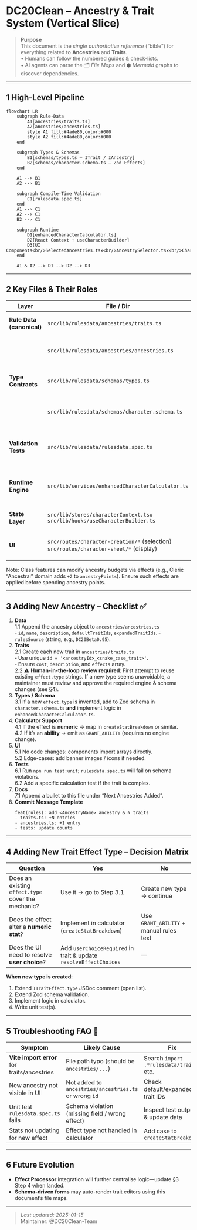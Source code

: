# DC20Clean – Ancestry & Trait System (Vertical Slice)

> **Purpose**  
> This document is the _single authoritative reference_ (“bible”) for everything related to **Ancestries** and **Traits**.  
> • Humans can follow the numbered guides & check-lists.  
> • AI agents can parse the 🗂 _File Maps_ and ⬢ _Mermaid_ graphs to discover dependencies.

---

## 1 High-Level Pipeline

```mermaid
flowchart LR
    subgraph Rule-Data
        A1[ancestries/traits.ts]
        A2[ancestries/ancestries.ts]
        style A1 fill:#4ade80,color:#000
        style A2 fill:#4ade80,color:#000
    end

    subgraph Types & Schemas
        B1[schemas/types.ts – ITrait / IAncestry]
        B2[schemas/character.schema.ts – Zod Effects]
    end

    A1 --> B1
    A2 --> B1

    subgraph Compile-Time Validation
        C1[rulesdata.spec.ts]
    end
    A1 --> C1
    A2 --> C1
    B2 --> C1

    subgraph Runtime
        D1[enhancedCharacterCalculator.ts]
        D2[React Context + useCharacterBuilder]
        D3[UI Components<br/>SelectedAncestries.tsx<br/>AncestrySelector.tsx<br/>CharacterSheetProvider.tsx]
    end

    A1 & A2 --> D1 --> D2 --> D3
```

---

## 2 Key Files & Their Roles

| Layer                     | File / Dir                                                                                | Responsibility                                             |
| ------------------------- | ----------------------------------------------------------------------------------------- | ---------------------------------------------------------- |
| **Rule Data (canonical)** | `src/lib/rulesdata/ancestries/traits.ts`                                                 | Declarative list of `traitsData` objects                   |
|                           | `src/lib/rulesdata/ancestries/ancestries.ts`                                             | Declarative list of `ancestriesData` objects               |
| **Type Contracts**        | `src/lib/rulesdata/schemas/types.ts`                                                              | TS interfaces `ITrait`, `IAncestry`, `ITraitEffect`        |
|                           | `src/lib/rulesdata/schemas/character.schema.ts`                                           | Zod schema used for validation & effect typing             |
| **Validation Tests**      | `src/lib/rulesdata/rulesdata.spec.ts`                                                     | Loads every trait / ancestry and asserts schema compliance |
| **Runtime Engine**        | `src/lib/services/enhancedCharacterCalculator.ts`                                         | Aggregates effects, resolves choices, outputs stats        |
| **State Layer**           | `src/lib/stores/characterContext.tsx`<br>`src/lib/hooks/useCharacterBuilder.ts`           | Provides calculated results to UI                          |
| **UI**                    | `src/routes/character-creation/*` (selection)<br>`src/routes/character-sheet/*` (display) | Import `ancestriesData` / `traitsData` directly            |

Note: Class features can modify ancestry budgets via effects (e.g., Cleric “Ancestral” domain adds `+2` to `ancestryPoints`). Ensure such effects are applied before spending ancestry points.

---

## 3 Adding **New Ancestry** – Checklist ✅

1. **Data**  
   1.1 Append the ancestry object to `ancestries/ancestries.ts`  
   ‑ `id`, `name`, `description`, `defaultTraitIds`, `expandedTraitIds`.
   ‑ `rulesSource` (string, e.g., `DC20Beta0.95`).
2. **Traits**  
   2.1 Create each new trait in `ancestries/traits.ts`  
   ‑ Use unique `id = '<ancestryId>_<snake_case_trait>'`.  
   ‑ Ensure `cost`, `description`, and `effects` array.  
   2.2 ⚠️ **Human-in-the-loop review required**: First attempt to reuse existing `effect.type` strings. If a new type seems unavoidable, a maintainer must review and approve the required engine & schema changes (see §4).
3. **Types / Schema**  
   3.1 If a new `effect.type` is invented, add to Zod schema in `character.schema.ts` **and** implement logic in `enhancedCharacterCalculator.ts`.
4. **Calculator Support**  
   4.1 If the effect is **numeric** → map in `createStatBreakdown` or similar.  
   4.2 If it’s an **ability** → emit as `GRANT_ABILITY` (requires no engine change).
5. **UI**  
   5.1 No code changes: components import arrays directly.  
   5.2 Edge-cases: add banner images / icons if needed.
6. **Tests**  
   6.1 Run `npm run test:unit`; `rulesdata.spec.ts` will fail on schema violations.  
   6.2 Add a specific calculation test if the trait is complex.
7. **Docs**  
   7.1 Append a bullet to this file under “Next Ancestries Added”.
8. **Commit Message Template**
   ```
   feat(rules): add <AncestryName> ancestry & N traits
   - traits.ts: +N entries
   - ancestries.ts: +1 entry
   - tests: update counts
   ```

---

## 4 Adding **New Trait Effect Type** – Decision Matrix

| Question                                           | Yes                                                               | No                                      |
| -------------------------------------------------- | ----------------------------------------------------------------- | --------------------------------------- |
| Does an existing `effect.type` cover the mechanic? | Use it → go to Step 3.1                                           | Create new type → continue              |
| Does the effect alter a **numeric stat**?          | Implement in calculator (`createStatBreakdown`)                   | Use `GRANT_ABILITY` + manual rules text |
| Does the UI need to resolve **user choice**?       | Add `userChoiceRequired` in trait & update `resolveEffectChoices` | —                                       |

**When new type is created**:

1. Extend `ITraitEffect.type` JSDoc comment (open list).
2. Extend Zod schema validation.
3. Implement logic in calculator.
4. Write unit test(s).

---

## 5 Troubleshooting FAQ 🤖

| Symptom                                     | Likely Cause                                           | Fix                                     |
| ------------------------------------------- | ------------------------------------------------------ | --------------------------------------- |
| **Vite import error** for traits/ancestries | File path typo (should be `ancestries/...`)           | Search `import .*rulesdata/traits` etc. |
| New ancestry not visible in UI              | Not added to `ancestries/ancestries.ts` or wrong `id` | Check default/expanded trait IDs        |
| Unit test `rulesdata.spec.ts` fails         | Schema violation (missing field / wrong effect)        | Inspect test output & update data       |
| Stats not updating for new effect           | Effect type not handled in calculator                  | Add case to `createStatBreakdown`       |

---

## 6 Future Evolution

- **Effect Processor** integration will further centralise logic—update §3 Step 4 when landed.
- **Schema-driven forms** may auto-render trait editors using this document’s file maps.

---

> _Last updated: 2025-01-15_  
> Maintainer: @DC20Clean-Team
